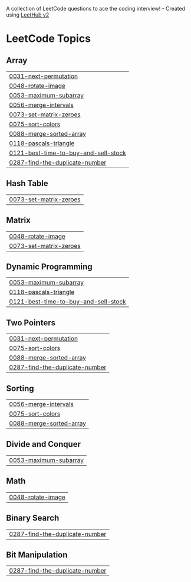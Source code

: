 A collection of LeetCode questions to ace the coding interview! - Created using [LeetHub v2](https://github.com/arunbhardwaj/LeetHub-2.0)
<!---LeetCode Topics Start-->
# LeetCode Topics
## Array
|  |
| ------- |
| [0031-next-permutation](https://github.com/sameer480/Array/tree/master/0031-next-permutation) |
| [0048-rotate-image](https://github.com/sameer480/Array/tree/master/0048-rotate-image) |
| [0053-maximum-subarray](https://github.com/sameer480/Array/tree/master/0053-maximum-subarray) |
| [0056-merge-intervals](https://github.com/sameer480/Array/tree/master/0056-merge-intervals) |
| [0073-set-matrix-zeroes](https://github.com/sameer480/Array/tree/master/0073-set-matrix-zeroes) |
| [0075-sort-colors](https://github.com/sameer480/Array/tree/master/0075-sort-colors) |
| [0088-merge-sorted-array](https://github.com/sameer480/Array/tree/master/0088-merge-sorted-array) |
| [0118-pascals-triangle](https://github.com/sameer480/Array/tree/master/0118-pascals-triangle) |
| [0121-best-time-to-buy-and-sell-stock](https://github.com/sameer480/Array/tree/master/0121-best-time-to-buy-and-sell-stock) |
| [0287-find-the-duplicate-number](https://github.com/sameer480/Array/tree/master/0287-find-the-duplicate-number) |
## Hash Table
|  |
| ------- |
| [0073-set-matrix-zeroes](https://github.com/sameer480/Array/tree/master/0073-set-matrix-zeroes) |
## Matrix
|  |
| ------- |
| [0048-rotate-image](https://github.com/sameer480/Array/tree/master/0048-rotate-image) |
| [0073-set-matrix-zeroes](https://github.com/sameer480/Array/tree/master/0073-set-matrix-zeroes) |
## Dynamic Programming
|  |
| ------- |
| [0053-maximum-subarray](https://github.com/sameer480/Array/tree/master/0053-maximum-subarray) |
| [0118-pascals-triangle](https://github.com/sameer480/Array/tree/master/0118-pascals-triangle) |
| [0121-best-time-to-buy-and-sell-stock](https://github.com/sameer480/Array/tree/master/0121-best-time-to-buy-and-sell-stock) |
## Two Pointers
|  |
| ------- |
| [0031-next-permutation](https://github.com/sameer480/Array/tree/master/0031-next-permutation) |
| [0075-sort-colors](https://github.com/sameer480/Array/tree/master/0075-sort-colors) |
| [0088-merge-sorted-array](https://github.com/sameer480/Array/tree/master/0088-merge-sorted-array) |
| [0287-find-the-duplicate-number](https://github.com/sameer480/Array/tree/master/0287-find-the-duplicate-number) |
## Sorting
|  |
| ------- |
| [0056-merge-intervals](https://github.com/sameer480/Array/tree/master/0056-merge-intervals) |
| [0075-sort-colors](https://github.com/sameer480/Array/tree/master/0075-sort-colors) |
| [0088-merge-sorted-array](https://github.com/sameer480/Array/tree/master/0088-merge-sorted-array) |
## Divide and Conquer
|  |
| ------- |
| [0053-maximum-subarray](https://github.com/sameer480/Array/tree/master/0053-maximum-subarray) |
## Math
|  |
| ------- |
| [0048-rotate-image](https://github.com/sameer480/Array/tree/master/0048-rotate-image) |
## Binary Search
|  |
| ------- |
| [0287-find-the-duplicate-number](https://github.com/sameer480/Array/tree/master/0287-find-the-duplicate-number) |
## Bit Manipulation
|  |
| ------- |
| [0287-find-the-duplicate-number](https://github.com/sameer480/Array/tree/master/0287-find-the-duplicate-number) |
<!---LeetCode Topics End-->